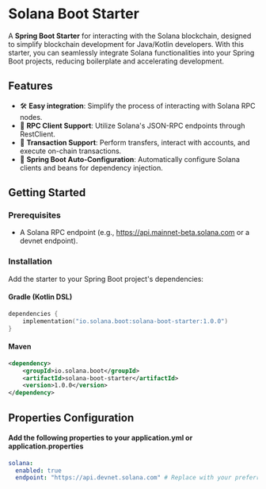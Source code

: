 # Solana Boot Starter

A **Spring Boot Starter** for interacting with the Solana blockchain, designed to simplify blockchain development for Java/Kotlin developers. With this starter, you can seamlessly integrate Solana functionalities into your Spring Boot projects, reducing boilerplate and accelerating development.

## Features

- 🛠 **Easy integration**: Simplify the process of interacting with Solana RPC nodes.
- 📡 **RPC Client Support**: Utilize Solana's JSON-RPC endpoints through RestClient.
- 🔑 **Transaction Support**: Perform transfers, interact with accounts, and execute on-chain transactions.
- 🚀 **Spring Boot Auto-Configuration**: Automatically configure Solana clients and beans for dependency injection.

## Getting Started

### Prerequisites
- A Solana RPC endpoint (e.g., https://api.mainnet-beta.solana.com or a devnet endpoint).

### Installation
Add the starter to your Spring Boot project's dependencies:

#### Gradle (Kotlin DSL)
```kotlin
dependencies {
    implementation("io.solana.boot:solana-boot-starter:1.0.0")
}
```

#### Maven
```xml
<dependency>
    <groupId>io.solana.boot</groupId>
    <artifactId>solana-boot-starter</artifactId>
    <version>1.0.0</version>
</dependency>

```

## Properties Configuration
#### Add the following properties to your application.yml or application.properties
```yml
solana:
  enabled: true
  endpoint: "https://api.devnet.solana.com" # Replace with your preferred RPC endpoint
```



